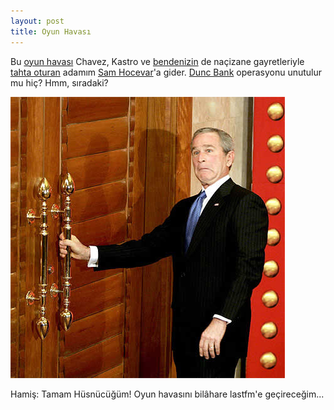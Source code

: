 ```yaml
---
layout: post
title: Oyun Havası
---
```


Bu [oyun
havası](http://www.plak.gen.tr/dinle-H%FCsn%FC%20%DEenlendirici+Oyun%20Havas%FD&id=4334.html)
Chavez, Kastro ve
[bendenizin](http://master.debian.org/~srivasta/leader2007/voters.txt) de
naçizane gayretleriyle [tahta
oturan](http://lists.debian.org/debian-devel-announce/2007/04/msg00004.html)
adamım [Sam Hocevar](http://sam.zoy.org/)'a gider.  [Dunc
Bank](http://dunc-bank.zoy.org/) operasyonu unutulur mu hiç?  Hmm, sıradaki?

![bush](/images/bush.jpg)

Hamiş: Tamam Hüsnücüğüm!  Oyun havasını bilâhare lastfm'e geçireceğim...
